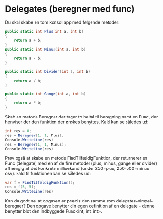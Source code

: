 ﻿# Delegates (beregner med func)

Du skal skabe en tom konsol app med følgende metoder:

```csharp
public static int Plus(int a, int b)
{
    return a + b;
}
public static int Minus(int a, int b)
{
    return a - b;
}

public static int Divider(int a, int b)
{
    return a / b;
}

public static int Gange(int a, int b)
{
    return a * b;
}
```
Skab en metode Beregner der tager to heltal til beregning samt 
en Func, der henviser der den funktion der ønskes benyttes. 
Kald kan se således ud:

```csharp
int res = 0;
res = Beregner(1, 1, Plus);
Console.WriteLine(res);
res = Beregner(1, 1, Minus);
Console.WriteLine(res);
```

Prøv også at skabe en metode FindTilfældigFunktion, der returnerer
en Func (delegate) med en af de fire metoder (plus, minus, gange eller divider)
afhængig af det konkrete millisekund (under 250=plus, 250-500=minus osv). kald
til funktionen kan se således ud:

```csharp
var f = FindTilfældigFunktion();
res = f(5, 5);
Console.WriteLine(res);
```

Kan du godt se, at opgaven er præcis den samme som delegates-simpel-beregner? Den 
opgave benytter din egen definition af en delegate - denne benytter blot den indbyggede
Func<int, int, int>.